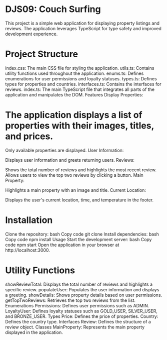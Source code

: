 # DJS09: Couch Surfing 

This project is a simple web application for displaying property listings and reviews. The application leverages TypeScript for type safety and improved development experience.

# Project Structure
index.css: The main CSS file for styling the application.
utils.ts: Contains utility functions used throughout the application.
enums.ts: Defines enumerations for user permissions and loyalty statuses.
types.ts: Defines types for properties and countries.
interfaces.ts: Contains the interfaces for reviews.
index.ts: The main TypeScript file that integrates all parts of the application and manipulates the DOM.
Features
Display Properties:

# The application displays a list of properties with their images, titles, and prices.
Only available properties are displayed.
User Information:

 Displays user information and greets returning users.
Reviews:

Shows the total number of reviews and highlights the most recent review.
Allows users to view the top two reviews by clicking a button.
Main Property:

Highlights a main property with an image and title.
Current Location:

Displays the user's current location, time, and temperature in the footer.

# Installation

Clone the repository:
bash
Copy code
git clone <repository-url>
Install dependencies:
bash
Copy code
npm install
Usage
Start the development server:
bash
Copy code
npm start
Open the application in your browser at http://localhost:3000.

# Utility Functions
showReviewTotal: Displays the total number of reviews and highlights a specific review.
populateUser: Populates the user information and displays a greeting.
showDetails: Shows property details based on user permissions.
getTopTwoReviews: Retrieves the top two reviews from the list.
Enumerations
Permissions: Defines user permissions such as ADMIN.
LoyaltyUser: Defines loyalty statuses such as GOLD_USER, SILVER_USER, and BRONZE_USER.
Types
Price: Defines the price of properties.
Country: Defines the country type.
Interfaces
Review: Defines the structure of a review object.
Classes
MainProperty: Represents the main property displayed in the application.
